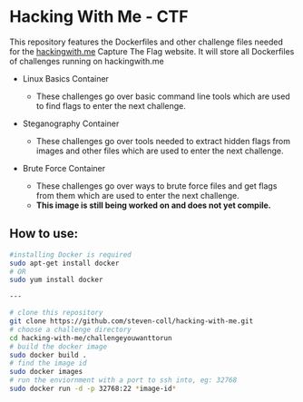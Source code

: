 # Hacking With Me - CTF

This repository features the Dockerfiles and other challenge files 
needed for the [hackingwith.me](hackingwith.me) Capture The Flag website.
It will store all Dockerfiles of challenges running on hackingwith.me

- Linux Basics Container
  - These challenges go over basic command line tools which are used to find flags to enter the next challenge.
  
- Steganography Container
  - These challenges go over tools needed to extract hidden flags from images and other files which are used to enter the next challenge.

- Brute Force Container
  - These challenges go over ways to brute force files and get flags from them which are used to enter the next challenge.
  - **This image is still being worked on and does not yet compile.**
  
## How to use:

````bash
#installing Docker is required
sudo apt-get install docker
# OR
sudo yum install docker

---

# clone this repository
git clone https://github.com/steven-coll/hacking-with-me.git
# choose a challenge directory
cd hacking-with-me/challengeyouwanttorun
# build the docker image
sudo docker build .
# find the image id
sudo docker images
# run the enviornment with a port to ssh into, eg: 32768
sudo docker run -d -p 32768:22 *image-id* 
````
